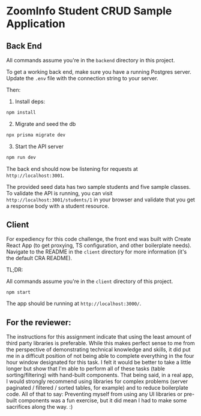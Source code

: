 # ZoomInfo Student CRUD Sample Application

## Back End

All commands assume you're in the `backend` directory in this project.

To get a working back end, make sure you have a running Postgres server.
Update the `.env` file with the connection string to your server.

Then:

1. Install deps:

```bash
npm install
```

2. Migrate and seed the db

```bash
npx prisma migrate dev
```

3. Start the API server

```bash
npm run dev
```

The back end should now be listening for requests at `http://localhost:3001`.

The provided seed data has two sample students and five sample classes.
To validate the API is running, you can visit `http://localhost:3001/students/1` in your browser and validate that you get a response body with a student resource.

## Client

For expediency for this code challenge, the front end was built with Create React App (to get proxying, TS configuration, and other boilerplate needs). Navigate to the README in the `client` directory for more information (it's the default CRA README).

TL;DR:

All commands assume you're in the `client` directory of this project.

```
npm start
```

The app should be running at `http://localhost:3000/`.

## For the reviewer:

The instructions for this assignment indicate that using the least amount of third party libraries is preferable. While this makes perfect sense to me from the perspective of demonstrating technical knowledge and skills, it did put me in a difficult position of not being able to complete everything in the four hour window designated for this task.
I felt it would be better to take a little longer but show that I'm able to perform all of these tasks (table sorting/filtering) with hand-built components.
That being said, in a real app, I would strongly recommend using libraries for complex problems (server paginated / filtered / sorted tables, for example) and to reduce boilerplate code.
All of that to say: Preventing myself from using any UI libraries or pre-built components was a fun exercise, but it did mean I had to make some sacrifices along the way. :)

